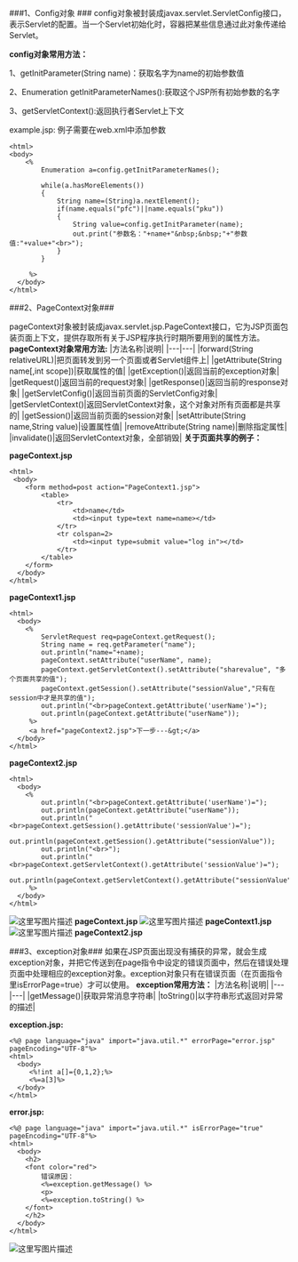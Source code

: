###1、Config对象 ###
config对象被封装成javax.servlet.ServletConfig接口，表示Servlet的配置。当一个Servlet初始化时，容器把某些信息通过此对象传递给Servlet。

 **config对象常用方法：** 

1、getInitParameter(String name)：获取名字为name的初始参数值

2、Enumeration getInitParameterNames():获取这个JSP所有初始参数的名字

3、getServletContext():返回执行者Servlet上下文

example.jsp: 例子需要在web.xml中添加参数
```
<html>
<body>
    <%
    	Enumeration a=config.getInitParameterNames();
    	
    	while(a.hasMoreElements())
    	{
    		String name=(String)a.nextElement();
    		if(name.equals("pfc")||name.equals("pku"))
    		{
    			String value=config.getInitParameter(name);
    			out.print("参数名："+name+"&nbsp;&nbsp;"+"参数值:"+value+"<br>");
    		}
    	}
    	
     %>
  </body>
</html>

```

###2、PageContext对象###

pageContext对象被封装成javax.servlet.jsp.PageContext接口，它为JSP页面包装页面上下文，提供存取所有关于JSP程序执行时期所要用到的属性方法。
**pageContext对象常用方法:**
|方法名称|说明|
|---|---|
|forward(String relativeURL)|把页面转发到另一个页面或者Servlet组件上|
|getAttribute(String name[,int scope])|获取属性的值|
|getException()|返回当前的exception对象|
|getRequest()|返回当前的request对象|
|getResponse()|返回当前的response对象|
|getServletConfig()|返回当前页面的ServletConfig对象|
|getServletContext()|返回ServletContext对象，这个对象对所有页面都是共享的|
|getSession()|返回当前页面的session对象|
|setAttribute(String name,String value)|设置属性值|
|removeAttribute(String name)|删除指定属性|
|invalidate()|返回ServletContext对象，全部销毁|
**关于页面共享的例子：**

**pageContext.jsp**

```
<html>
 <body>
   	<form method=post action="PageContext1.jsp">
   		<table>
   			<tr>
   				<td>name</td>
   				<td><input type=text name=name></td>
   			</tr>
   			<tr colspan=2>
   				<td><input type=submit value="log in"></td>
   			</tr>
   		</table>
   	</form>
  </body>
</html>
```
**pageContext1.jsp**
```
<html>
  <body>
    <%
    	ServletRequest req=pageContext.getRequest();
    	String name = req.getParameter("name");
    	out.println("name="+name);
    	pageContext.setAttribute("userName", name);
    	pageContext.getServletContext().setAttribute("sharevalue", "多个页面共享的值");
    	pageContext.getSession().setAttribute("sessionValue","只有在session中才是共享的值");
  		out.println("<br>pageContext.getAttribute('userName')=");
  		out.println(pageContext.getAttribute("userName"));
     %>
     <a href="pageContext2.jsp">下一步---&gt;</a>
  </body>
</html>
```
**pageContext2.jsp**

```
<html>
  <body>
    <%
    	out.println("<br>pageContext.getAttribute('userName')=");
    	out.println(pageContext.getAttribute("userName"));
    	out.println("<br>pageContext.getSession().getAttribute('sessionValue')=");
     	out.println(pageContext.getSession().getAttribute("sessionValue"));
     	out.println("<br>");
     	out.println("<br>pageContext.getServletContext().getAttribute('sessionValue')=");
     	out.println(pageContext.getServletContext().getAttribute("sessionValue"));
     %>
  </body>
</html>
```
![这里写图片描述](http://img.blog.csdn.net/20150515212317485)
**pageContext.jsp**
![这里写图片描述](http://img.blog.csdn.net/20150515212412666)
**pageContext1.jsp**
![这里写图片描述](http://img.blog.csdn.net/20150515212420357)
**pageContext2.jsp**

###3、exception对象###
如果在JSP页面出现没有捕获的异常，就会生成exception对象，并把它传送到在page指令中设定的错误页面中，然后在错误处理页面中处理相应的exception对象。exception对象只有在错误页面（在页面指令里isErrorPage=true）才可以使用。
**exception常用方法：**
|方法名称|说明|
|---|---|
|getMessage()|获取异常消息字符串|
|toString()|以字符串形式返回对异常的描述|

**exception.jsp:**

```
<%@ page language="java" import="java.util.*" errorPage="error.jsp" pageEncoding="UTF-8"%>
<html>
  <body>
     <%!int a[]={0,1,2};%>
     <%=a[3]%>
  </body>
</html>
```
**error.jsp:**

```
<%@ page language="java" import="java.util.*" isErrorPage="true"  pageEncoding="UTF-8"%>
<html>
  <body>
    <h2>
    <font color="red">
    	错误原因：
    	<%=exception.getMessage() %>
    	<p>
    	<%=exception.toString() %>
    </font>
    </h2>
  </body>
</html>
```
![这里写图片描述](http://img.blog.csdn.net/20150515213213704)

